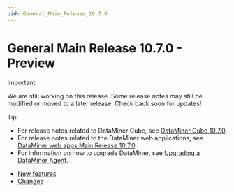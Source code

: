 ```yaml
---
uid: General_Main_Release_10.7.0
---
```


# General Main Release 10.7.0 - Preview

> [!IMPORTANT]
> We are still working on this release. Some release notes may still be modified or moved to a later release. Check back soon for updates!

> [!TIP]
>
> - For release notes related to DataMiner Cube, see [DataMiner Cube 10.7.0](xref:Cube_Main_Release_10.7.0).
> - For release notes related to the DataMiner web applications, see [DataMiner web apps Main Release 10.7.0](xref:Web_apps_Main_Release_10.7.0).
> - For information on how to upgrade DataMiner, see [Upgrading a DataMiner Agent](xref:Upgrading_a_DataMiner_Agent).

- [New features](xref:General_Main_Release_10.7.0_new_features)
- [Changes](xref:General_Main_Release_10.7.0_changes)

